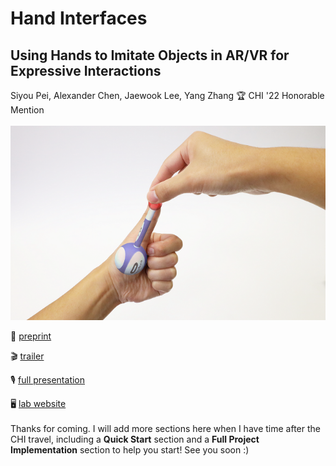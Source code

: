 # Hand Interfaces
## Using Hands to Imitate Objects in AR/VR for Expressive Interactions 
Siyou Pei, Alexander Chen, Jaewook Lee, Yang Zhang :trophy: CHI '22 Honorable Mention</br></br>
![A user imitates a joystick with a thumb-up pose and manipulates the joystick by grabbing the thumb with another hand](https://github.com/sypei/personal-website/blob/main/research/HandInterfaces/HandInterfaces.png)</br>

📘 [preprint](https://www.sypei.com/research/HandInterfaces/chi22_HandInterfaces_SiyouPei.pdf)

🎬 [trailer](https://www.youtube.com/watch?v=ATg3M4QsfEQ)

🎙️ [full presentation](https://www.youtube.com/watch?v=ATg3M4QsfEQ)

:desktop_computer: [lab website](https://hilab.dev/)
</br>
</br>
Thanks for coming. I will add more sections here when I have time after the CHI travel, including a **Quick Start** section and a **Full Project Implementation** section to help you start! See you soon :)
